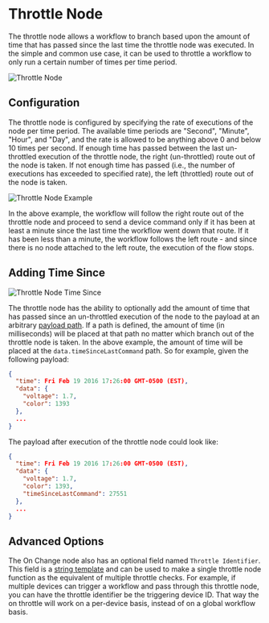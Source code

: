 # Throttle Node

The throttle node allows a workflow to branch based upon the amount of time that has passed since the last time the throttle node was executed. In the simple and common use case, it can be used to throttle a workflow to only run a certain number of times per time period.

![Throttle Node](/images/workflows/logic/throttle-node.png "Throttle Node")

## Configuration

The throttle node is configured by specifying the rate of executions of the node per time period. The available time periods are "Second", "Minute", "Hour", and "Day", and the rate is allowed to be anything above 0 and below 10 times per second. If enough time has passed between the last un-throttled execution of the throttle node, the right (un-throttled) route out of the node is taken. If not enough time has passed (i.e., the number of executions has exceeded to specified rate), the left (throttled) route out of the node is taken.

![Throttle Node Example](/images/workflows/logic/throttle-node-example.png "Throttle Node Example")

In the above example, the workflow will follow the right route out of the throttle node and proceed to send a device command only if it has been at least a minute since the last time the workflow went down that route. If it has been less than a minute, the workflow follows the left route - and since there is no node attached to the left route, the execution of the flow stops.

## Adding Time Since

![Throttle Node Time Since](/images/workflows/logic/throttle-node-time-since.png "Throttle Node Time Since")

The throttle node has the ability to optionally add the amount of time that has passed since an un-throttled execution of the node to the payload at an arbitrary [payload path](/workflows/accessing-payload-data/#payload-paths). If a path is defined, the amount of time (in milliseconds) will be placed at that path no matter which branch out of the throttle node is taken. In the above example, the amount of time will be placed at the `data.timeSinceLastCommand` path. So for example, given the following payload:

```json
{
  "time": Fri Feb 19 2016 17:26:00 GMT-0500 (EST),
  "data": {
    "voltage": 1.7,
    "color": 1393
  },
  ...
}
```

The payload after execution of the throttle node could look like:

```json
{
  "time": Fri Feb 19 2016 17:26:00 GMT-0500 (EST),
  "data": {
    "voltage": 1.7,
    "color": 1393,
    "timeSinceLastCommand": 27551
  },
  ...
}
```

## Advanced Options

The On Change node also has an optional field named `Throttle Identifier`. This field is a [string template](/workflows/accessing-payload-data/#string-templates) and can be used to make a single throttle node function as the equivalent of multiple throttle checks. For example, if multiple devices can trigger a workflow and pass through this throttle node, you can have the throttle identifier be the triggering device ID. That way the on throttle will work on a per-device basis, instead of on a global workflow basis.
